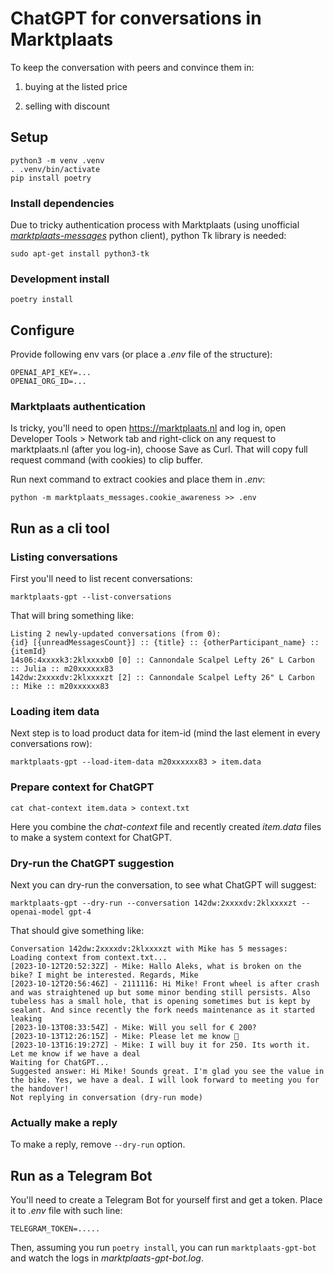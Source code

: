 # ChatGPT for conversations in Marktplaats

To keep the conversation with peers and convince them in:

1. buying at the listed price

2. selling with discount


## Setup

```
python3 -m venv .venv
. .venv/bin/activate
pip install poetry
```

### Install dependencies

Due to tricky authentication process with Marktplaats (using unofficial [*marktplaats-messages*](https://github.com/aleksandr-vin/marktplaats-messages) python client),
python Tk library is needed:

```
sudo apt-get install python3-tk
```

### Development install

```
poetry install
```


## Configure

Provide following env vars (or place a *.env* file of the structure):

```
OPENAI_API_KEY=...
OPENAI_ORG_ID=...
```

### Marktplaats authentication

Is tricky, you'll need to open https://marktplaats.nl and log in, open Developer Tools > Network tab and right-click on any request to marktplaats.nl (after you log-in),
choose Save as Curl. That will copy full request command (with cookies) to clip buffer.

Run next command to extract cookies and place them in *.env*:

```
python -m marktplaats_messages.cookie_awareness >> .env
```


## Run as a cli tool

### Listing conversations

First you'll need to list recent conversations:

```
marktplaats-gpt --list-conversations
```

That will bring something like:

```
Listing 2 newly-updated conversations (from 0):
{id} [{unreadMessagesCount}] :: {title} :: {otherParticipant_name} :: {itemId}
14s06:4xxxxk3:2klxxxxb0 [0] :: Cannondale Scalpel Lefty 26" L Carbon :: Julia :: m20xxxxxx83
142dw:2xxxxdv:2klxxxxzt [2] :: Cannondale Scalpel Lefty 26" L Carbon :: Mike :: m20xxxxxx83
```

### Loading item data

Next step is to load product data for item-id (mind the last element in every conversations row):

```
marktplaats-gpt --load-item-data m20xxxxxx83 > item.data
```

### Prepare context for ChatGPT

```
cat chat-context item.data > context.txt
```

Here you combine the *chat-context* file and recently created *item.data* files to make a system context for ChatGPT.

### Dry-run the ChatGPT suggestion

Next you can dry-run the conversation, to see what ChatGPT will suggest:

```
marktplaats-gpt --dry-run --conversation 142dw:2xxxxdv:2klxxxxzt --openai-model gpt-4
```

That should give something like:

```
Conversation 142dw:2xxxxdv:2klxxxxzt with Mike has 5 messages:
Loading context from context.txt...
[2023-10-12T20:52:32Z] - Mike: Hallo Aleks, what is broken on the bike? I might be interested. Regards, Mike
[2023-10-12T20:56:46Z] - 2111116: Hi Mike! Front wheel is after crash and was straightened up but some minor bending still persists. Also tubeless has a small hole, that is opening sometimes but is kept by sealant. And since recently the fork needs maintenance as it started leaking
[2023-10-13T08:33:54Z] - Mike: Will you sell for € 200?
[2023-10-13T12:26:15Z] - Mike: Please let me know 🙏
[2023-10-13T16:19:27Z] - Mike: I will buy it for 250. Its worth it. Let me know if we have a deal
Waiting for ChatGPT...
Suggested answer: Hi Mike! Sounds great. I'm glad you see the value in the bike. Yes, we have a deal. I will look forward to meeting you for the handover!
Not replying in conversation (dry-run mode)
```

### Actually make a reply

To make a reply, remove `--dry-run` option.

## Run as a Telegram Bot

You'll need to create a Telegram Bot for yourself first and get a token. Place it to *.env* file with such line:

```
TELEGRAM_TOKEN=.....
```

Then, assuming you run `poetry install`, you can run `marktplaats-gpt-bot` and watch the logs in *marktplaats-gpt-bot.log*.
